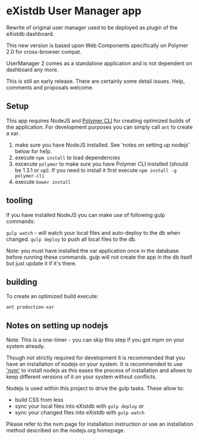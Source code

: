 # eXistdb User Manager app

Rewrite of original user manager used to be deployed as plugin of the 
eXistdb dashboard.

This new version is based upon Web Components specifically on Polymer 2.0 for cross-browser compat.

UserManager 2 comes as a standalone application and is not dependent on dashboard any more.

This is still an early release. There are certainly some detail issues. Help, comments and proposals welcome. 

## Setup 

This app requires NodeJS and [Polymer CLI](https://www.polymer-project.org/2.0/start/toolbox/set-up) for creating
optimized builds of the application. For development purposes you can simply call ```ant``` to create a xar.

1. make sure you have NodeJS installed. See 'notes on setting up nodejs' below for help.
1. execute ```npm install``` to load dependencies
1. excecute ```polymer``` to make sure you have Polymer CLI installed (should be 1.3.1 or up). If you need to install it first
 execute ```npm install -g polymer-cli```
1. execute ```bower install```

## tooling

If you have installed NodeJS you can make use of following gulp commands:

```gulp watch``` - will watch your local files and auto-deploy to the db when changed.
```gulp deploy``` to push all local files to the db.

Note: you must have installed the xar application once in the database before running these commands. gulp will not
create the app in the db itself but just update it if it's there.

## building

To create an optimized build execute:

```ant production-xar```


## Notes on setting up nodejs

Note: This is a one-timer - you can skip this step if you got mpm on your system already.

Though not strictly required for development it is recommended that you have an installation of nodejs on your system.
It is recommended to use ['nvm'](https://github.com/creationix/nvm) to install nodejs as this eases the process of installation and 
allows to keep different versions of it on your system without conflicts.

Nodejs is used within this project to drive the gulp tasks. These allow to:
 
 * build CSS from less
 * sync your local files into eXistdb with `gulp deploy` or 
 * sync your changed files into eXistdb with `gulp watch`
 
Please refer to the nvm page for installation instruction or use an installation method described
on the nodejs.org homepage.

